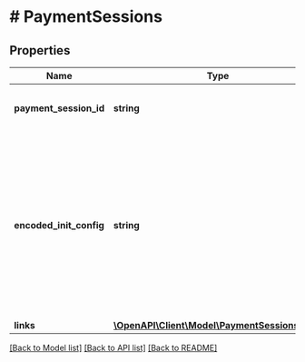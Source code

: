 # # PaymentSessions

## Properties

Name | Type | Description | Notes
------------ | ------------- | ------------- | -------------
**payment_session_id** | **string** | The registered payment session ID. | [optional]
**encoded_init_config** | **string** | A base64 encoded object which contains configuration needed to perform device fingerprinting. It is used in conjunction with the provided Javascript library for PSD2. | [optional]
**links** | [**\OpenAPI\Client\Model\PaymentSessionsLinks**](PaymentSessionsLinks.md) |  | [optional]

[[Back to Model list]](../../README.md#models) [[Back to API list]](../../README.md#endpoints) [[Back to README]](../../README.md)
